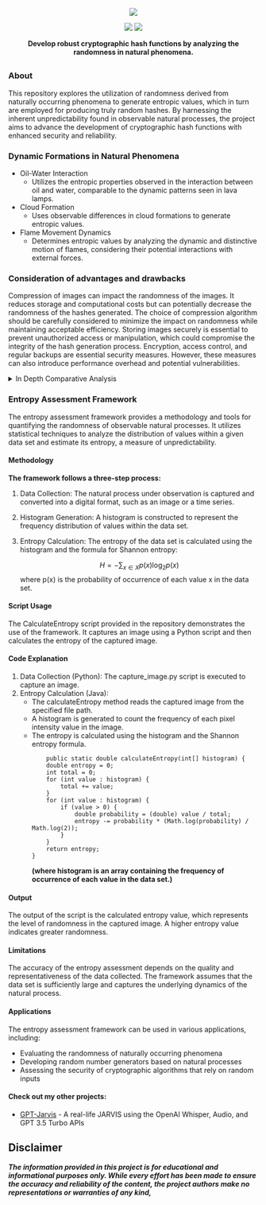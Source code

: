 <p align="center">
  <img src="https://i.imgur.com/HefvQqQ.png">
</a>
</p>

<p align="center">
  <img src="https://img.shields.io/badge/Author-Johnathan Hockersmith-blue?style=for-the-badge">
  <img src="https://img.shields.io/badge/Maintained-Yes-brightgreen?style=for-the-badge">
</a>
</p>

<p align="center"><b>Develop robust cryptographic hash functions by analyzing the randomness in natural phenomena.</b></p>

##

### About
This repository explores the utilization of randomness derived from naturally occurring phenomena to generate entropic values, which in turn are employed for producing truly random hashes. By harnessing the inherent unpredictability found in observable natural processes, the project aims to advance the development of cryptographic hash functions with enhanced security and reliability.

### Dynamic Formations in Natural Phenomena
 - Oil-Water Interaction
   - Utilizes the entropic properties observed in the interaction between oil and water, comparable to the dynamic patterns seen in lava lamps. 
 - Cloud Formation
   - Uses observable differences in cloud formations to generate entropic values.
 - Flame Movement Dynamics
   - Determines entropic values by analyzing the dynamic and distinctive motion of flames, considering their potential interactions with external forces.

### Consideration of advantages and drawbacks
Compression of images can impact the randomness of the images. It reduces storage and computational costs but can potentially decrease the randomness of the hashes generated. The choice of compression algorithm should be carefully considered to minimize the impact on randomness while maintaining acceptable efficiency. Storing images securely is essential to prevent unauthorized access or manipulation, which could compromise the integrity of the hash generation process. Encryption, access control, and regular backups are essential security measures. However, these measures can also introduce performance overhead and potential vulnerabilities.
<details>

<summary>In Depth Comparative Analysis</summary>

### In-Depth Comparative Analysis
| Pros  | Cons |
| ------------- | ------------- |
| Enhanced Security: Utilizing entropic values from images can enhance the security of hash generation by introducing a significant level of randomness, making it more resistant to brute force and other cryptographic attacks. |Data Storage Requirements: Storing and managing large volumes of image data can be resource-intensive and may require significant storage capacity, leading to potential scalability issues and increased costs.  |
| Increased Uniqueness: Images provide a vast source of randomness, allowing for the generation of highly unique hash values, which reduces the likelihood of collisions and enhances data integrity.  | Privacy Concerns: The capture and storage of images for entropy generation raise privacy concerns, as sensitive or personal information may inadvertently be included in the images, requiring robust privacy measures and compliance with data protection regulations.  |
| Diverse Sources: Images can be captured from various natural phenomena, ensuring a diverse range of entropy sources and making the hash generation process more robust and reliable.  | Sensitivity to Environmental Factors: Image-based entropy generation is sensitive to environmental factors such as lighting conditions, camera settings, and image quality, which may introduce variability and unpredictability in the generated hash values.  |
| Transparency and Reproducibility: Image-based entropy generation offers a transparent and reproducible method, allowing for easy verification and validation of the generated hash values.  | Processing Overhead: Generating entropy from images requires computational resources for image capture, processing, and analysis, leading to increased processing overhead and potential performance impacts, especially in real-time applications.  |
| Flexibility and Adaptability: Image-based entropy generation can be easily integrated into existing systems and workflows, providing flexibility and adaptability for a wide range of applications and use cases.  | Security Risks: The security of the hash generation process is contingent on the integrity and confidentiality of the image data, making it susceptible to security risks such as unauthorized access, tampering, or interception, necessitating robust security measures and protocols for image capture, transmission, and storage.  |

</details>

### Entropy Assessment Framework
The entropy assessment framework provides a methodology and tools for quantifying the randomness of observable natural processes. It utilizes statistical techniques to analyze the distribution of values within a given data set and estimate its entropy, a measure of unpredictability.

#### Methodology
**The framework follows a three-step process:**
  1. Data Collection: The natural process under observation is captured and converted into a digital format, such as an image or a time series.
  2. Histogram Generation: A histogram is constructed to represent the frequency distribution of values within the data set.
  3. Entropy Calculation: The entropy of the data set is calculated using the histogram and the formula for Shannon entropy:
 
     $$H = -\sum_{x \in X} p(x) \log_2 p(x)$$
     where p(x) is the probability of occurrence of each value x in the data set.
#### Script Usage
The CalculateEntropy script provided in the repository demonstrates the use of the framework. It captures an image using a Python script and then calculates the entropy of the captured image.

#### Code Explanation
  1. Data Collection (Python): The capture_image.py script is executed to capture an image.
  2. Entropy Calculation (Java):
     - The calculateEntropy method reads the captured image from the specified file path.
     - A histogram is generated to count the frequency of each pixel intensity value in the image.
     - The entropy is calculated using the histogram and the Shannon entropy formula.
          ```
              public static double calculateEntropy(int[] histogram) {
              double entropy = 0;
              int total = 0;
              for (int value : histogram) {
                  total += value;
              }
              for (int value : histogram) {
                  if (value > 0) {
                      double probability = (double) value / total;
                      entropy -= probability * (Math.log(probability) / Math.log(2));
                  }
              }
              return entropy;
          }
          ```
          **(where histogram is an array containing the frequency of occurrence of each value in the data set.)**
     
#### Output
The output of the script is the calculated entropy value, which represents the level of randomness in the captured image. A higher entropy value indicates greater randomness.

#### Limitations
The accuracy of the entropy assessment depends on the quality and representativeness of the data collected. The framework assumes that the data set is sufficiently large and captures the underlying dynamics of the natural process.

#### Applications
The entropy assessment framework can be used in various applications, including:
  - Evaluating the randomness of naturally occurring phenomena
  - Developing random number generators based on natural processes
  - Assessing the security of cryptographic algorithms that rely on random inputs

#### Check out my other projects:
 - [GPT-Jarvis](https://github.com/jhockersmith/GPT-Jarvis) - A real-life JARVIS using the OpenAI Whisper, Audio, and GPT 3.5 Turbo APIs

## Disclaimer
***The information provided in this project is for educational and informational purposes only. While every effort has been made to ensure the accuracy and reliability of the content, the project authors make no representations or warranties of any kind,***

